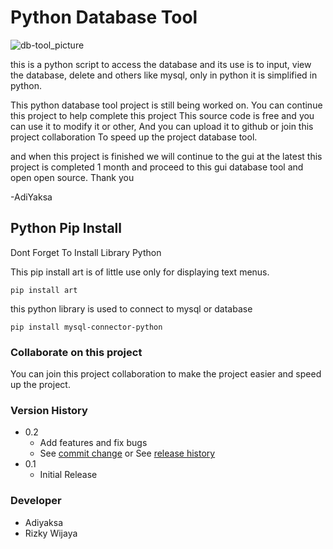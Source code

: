 # Python Database Tool
![db-tool_picture](https://user-images.githubusercontent.com/109839230/193442516-6b15c7bf-87fb-43db-80bf-b7ce6f0563d3.png)

this is a python script to access the database and its use is to input, view the database, delete and others like mysql, only in python it is simplified in python.

This python database tool project is still being worked on.
You can continue this project to help complete this project
This source code is free and you can use it to modify it or other,
And you can upload it to github or join this project collaboration
To speed up the project database tool.

and when this project is finished we will continue to the gui at the latest this project is completed 1 month and proceed to this gui database tool and open open source. Thank you 

-AdiYaksa

## Python Pip Install
Dont Forget To Install Library Python


This pip install art is of little use only for displaying text menus.
```
pip install art
```

this python library is used to connect to mysql or database
```
pip install mysql-connector-python
```

### Collaborate on this project
You can join this project collaboration to make the project easier and speed up the project.
### Version History

* 0.2
    * Add features and fix bugs
    * See [commit change]() or See [release history]()
* 0.1
    * Initial Release


### Developer 
- Adiyaksa
- Rizky Wijaya

